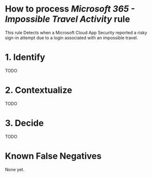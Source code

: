 # How to process *Microsoft 365 - Impossible Travel Activity* rule
This rule Detects when a Microsoft Cloud App Security reported a risky sign-in attempt due to a login associated with an impossible travel.

# 1. Identify
TODO

# 2. Contextualize
TODO

# 3. Decide
TODO

# Known False Negatives
None yet.
